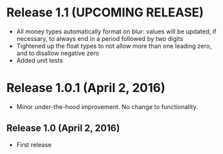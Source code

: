 # Release 1.1 (UPCOMING RELEASE)

* All money types automatically format on blur:  values will be updated, if necessary, to always end in a period followed by two digits
* Tightened up the float types to not allow more than one leading zero, and to disallow negative zero
* Added unit tests


# Release 1.0.1 (April 2, 2016)

* Minor under-the-hood improvement.  No change to functionality.


## Release 1.0 (April 2, 2016)

* First release

